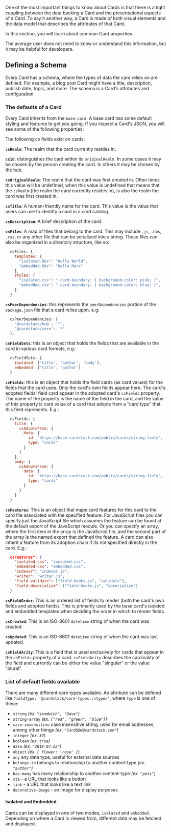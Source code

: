 One of the most important things to know about Cards is that there is a tight coupling between the data backing a Card and the presentational aspects of a Card. To say it another way, a Card is made of both visual elements and the data model that describes the attributes of that Card.

In this section, you will learn about common Card properties.

The average user does not need to know or understand this information,
but it may be helpful for developers.

## Defining a Schema

Every Card has a schema, where the types of data the card relies on are defined.
For example, a blog post Card might have a title, description, publish date, topic, and more.
The schema is a Card's attributes and configuration.

### The defaults of a Card

Every Card inherits from the `base-card`. A base card has some default styling and features to get
you going. If you inspect a Card's JSON, you will see some of the following properties:

The following cs fields exist on cards:

**`csRealm`**: The realm that the card currently resides in.

**`csId`**: distinguishes the card within its `originalRealm`. In some cases
  it may be chosen by the person creating the card. In others it may be
  chosen by the hub.
  
**`csOriginalRealm`**: The realm that the card was first created in. Often times 
  this value will be undefined, when this value is undefined that means that the 
  `csRealm` (the realm the card currently resides in), is also the realm the card 
  was first created in.
  
**`csTitle`**: A human-friendly name for the card. This value is the value that users 
  can use to identify a card in a card catalog.
  
**`csDescription`**: A brief description of the card.

**`csFiles`**: A map of files that belong to the card. This may include `.js`, `.hbs`, `.css`, 
  or any other file that can be serialized into a string. These files can also be 
  organized in a directory structure, like so:

  ```js
    csFiles: {
      templates: {
        "isolated.hbs": "Hello World",
        "embedded.hbs": "Hello Mars"
      },
      styles: {
        "isolated.css": ".card-boundary: { background-color: pink; }",
        "embedded.css": ".card-boundary: { background-color: blue; }",
      }
    }
  ```

**`csPeerDependencies`**: this represents the `peerDependencies` portion 
  of the `package.json` file that a card relies upon. e.g:

  ```js
    csPeerDependencies: {
      '@cardstack/hub': '*',
      '@cardstack/core': '*'
    },
  ```

**`csFieldSets`**: this is an object that holds the fields that are available
  in the card in various card formats, e.g.:

  ```js
    csFieldSets: {
      isolated: ['title', 'author', 'body'],
      embedded: ['title', 'author']
    }
  ```

**`csFields`**: this is an object that holds the field cards (as card values)
  for the fields that the card uses. Only the card's own fields appear here. The
  card's adopted fields' field card appear in the adopted card's `csFields` property.
  The name of the property is the name of the field in the card, and the value of this
  property is card value of a card that adopts from a "card type" that this field represents.
  E.g.:

```js
  csFields: {
    title: {
      csAdoptsFrom: {
        data: {
          id: "https://base.cardstack.com/public/cards/string-field",
          type: "cards"
        }
      }
    },
    body: {
      csAdoptsFrom: {
        data: {
          id: "https://base.cardstack.com/public/cards/string-field",
          type: "cards"
        }
      }
    }
  }
```
    
  **`csFeatures`**: This is an object that maps card features for this card 
  to the card file associated with the specified feature. For JavaScript
  files you can specify just the JavaScript file which assumes the feature
  can be found at the default export of the JavaScript module. Or you can
  specify an array, where the first item in the array is the JavaScript file,
  and the second part of the array is the named export that defined the feature.
  A card can also inherit a feature from its adoption chain if its not specified
  directly in the card.
  E.g.:

  ```json
    csFeatures": {
      "isolated-css": "isolated.css",
      "embedded-css": "embedded.css",
      "indexer": "indexer.js",
      "writer": "writer.js",
      "field-validate": ["field-hooks.js", "validate"],
      "field-deserialize": ["field-hooks.js", "deserialize"]
    }
  ```

**`csFieldOrder`**: This is an ordered list of fields to render (both 
  the card's own fields and adopted fields). This is primarily used 
  by the base card's isolated and embedded templates when deciding
  the order in which to render fields.
  
  **`csCreated`**: This is an ISO-8601 `datetime` string of when the card
  was created.
  
  **`csUpdated`**: This is an ISO-8601 `datetime` string of when the card
  was last updated.
  
  **`csFieldArity`**: This is a field that is used exclusively for cards that
  appear in the `csFields` property of a card. `csFieldArity` describes
  the cardinality of the field and currently can be either the value
  "singular" or the value "plural".


### List of default fields available

There are many different core types available. 
An attribute can be defined like `fieldType: '@cardstack/core-types::<type>'`,
where `type` is one of these: 

* `string` _(ex. `"sandwich", "Dave"`)_
* `string-array` _(ex. `["red", "green", "blue"]`)_
* `case-insensitive` case insensitive string, used for email addresses, among other things _(ex. `"CardSDK@cardstack.com"`)_
* `integer` _(ex. `37`)_
* `boolean` _(ex. `true`)_
* `date` _(ex. `"2018-07-22"`)_
* `object` _(ex. `{ flower: 'rose' }`)_
* `any` any data type, useful for external data sources
* `belongs-to` belongs to relationship to another content-type _(ex. `"author"`)_
* `has-many` has many relationship to another content-type _(ex. `"pets"`)_
* `cta` - a URL that looks like a button
* `link` - a URL that looks like a text link
* `decorative-image` - an image for display purposes

#### Isolated and Embedded

Cards can be displayed in one of two modes, `isolated` and `embedded`.
Depending on where a Card is viewed from, different data may be fetched and displayed.

